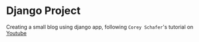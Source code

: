# Django Project

Creating a small blog using django app, following `Corey Schafer`'s tutorial on [Youtube](https://www.youtube.com/watch?v=UmljXZIypDc&list=PL-osiE80TeTtoQCKZ03TU5fNfx2UY6U4p)
